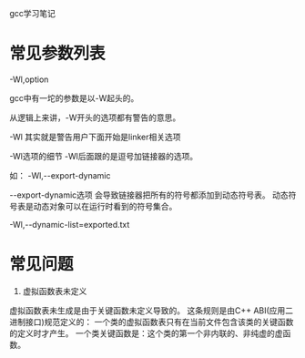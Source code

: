 gcc学习笔记

# 常见参数列表

-Wl,option

gcc中有一坨的参数是以-W起头的。

从逻辑上来讲，-W开头的选项都有警告的意思。

-Wl 其实就是警告用户下面开始是linker相关选项

-Wl选项的细节
-Wl后面跟的是逗号加链接器的选项。

如：
-Wl,--export-dynamic

--export-dynamic选项
会导致链接器把所有的符号都添加到动态符号表。
动态符号表是动态对象可以在运行时看到的符号集合。

-Wl,--dynamic-list=exported.txt


# 常见问题

1. 虚拟函数表未定义

虚拟函数表未生成是由于关键函数未定义导致的。
这条规则是由C++ ABI(应用二进制接口)规范定义的：
一个类的虚拟函数表只有在当前文件包含该类的关键函数的定义时才产生。
一个类关键函数是：这个类的第一个非内联的、非纯虚的虚函数。


	
